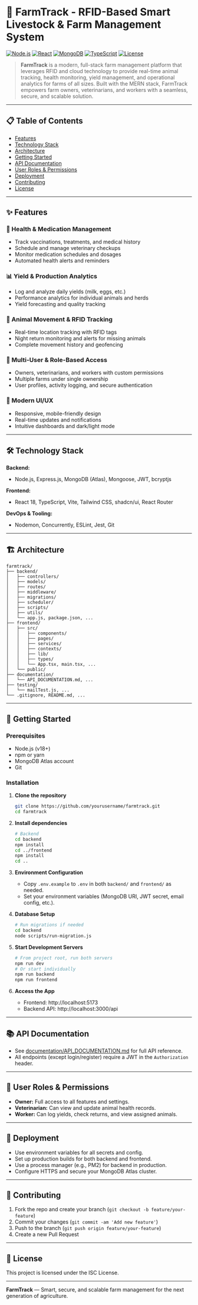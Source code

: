 # 🐄 FarmTrack - RFID-Based Smart Livestock & Farm Management System

[![Node.js](https://img.shields.io/badge/Node.js-18+-green.svg)](https://nodejs.org/)
[![React](https://img.shields.io/badge/React-18+-blue.svg)](https://reactjs.org/)
[![MongoDB](https://img.shields.io/badge/MongoDB-Atlas-green.svg)](https://www.mongodb.com/atlas)
[![TypeScript](https://img.shields.io/badge/TypeScript-5+-blue.svg)](https://www.typescriptlang.org/)
[![License](https://img.shields.io/badge/License-ISC-blue.svg)](LICENSE)

> **FarmTrack** is a modern, full-stack farm management platform that leverages RFID and cloud technology to provide real-time animal tracking, health monitoring, yield management, and operational analytics for farms of all sizes. Built with the MERN stack, FarmTrack empowers farm owners, veterinarians, and workers with a seamless, secure, and scalable solution.

---

## 📋 Table of Contents

- [Features](#-features)
- [Technology Stack](#-technology-stack)
- [Architecture](#-architecture)
- [Getting Started](#-getting-started)
- [API Documentation](#-api-documentation)
- [User Roles & Permissions](#-user-roles--permissions)
- [Deployment](#-deployment)
- [Contributing](#-contributing)
- [License](#-license)

---

## ✨ Features

### 🏥 Health & Medication Management
- Track vaccinations, treatments, and medical history
- Schedule and manage veterinary checkups
- Monitor medication schedules and dosages
- Automated health alerts and reminders

### 📊 Yield & Production Analytics
- Log and analyze daily yields (milk, eggs, etc.)
- Performance analytics for individual animals and herds
- Yield forecasting and quality tracking

### 🏃 Animal Movement & RFID Tracking
- Real-time location tracking with RFID tags
- Night return monitoring and alerts for missing animals
- Complete movement history and geofencing

### 👥 Multi-User & Role-Based Access
- Owners, veterinarians, and workers with custom permissions
- Multiple farms under single ownership
- User profiles, activity logging, and secure authentication

### 📱 Modern UI/UX
- Responsive, mobile-friendly design
- Real-time updates and notifications
- Intuitive dashboards and dark/light mode

---

## 🛠 Technology Stack

**Backend:**  
- Node.js, Express.js, MongoDB (Atlas), Mongoose, JWT, bcryptjs

**Frontend:**  
- React 18, TypeScript, Vite, Tailwind CSS, shadcn/ui, React Router

**DevOps & Tooling:**  
- Nodemon, Concurrently, ESLint, Jest, Git

---

## 🏗 Architecture

```
farmtrack/
├── backend/
│   ├── controllers/
│   ├── models/
│   ├── routes/
│   ├── middleware/
│   ├── migrations/
│   ├── scheduler/
│   ├── scripts/
│   ├── utils/
│   └── app.js, package.json, ...
├── frontend/
│   ├── src/
│   │   ├── components/
│   │   ├── pages/
│   │   ├── services/
│   │   ├── contexts/
│   │   ├── lib/
│   │   ├── types/
│   │   └── App.tsx, main.tsx, ...
│   └── public/
├── documentation/
│   └── API_DOCUMENTATION.md, ...
├── testing/
│   └── mailTest.js, ...
└── .gitignore, README.md, ...
```

---

## 🚀 Getting Started

### Prerequisites

- Node.js (v18+)
- npm or yarn
- MongoDB Atlas account
- Git

### Installation

1. **Clone the repository**
   ```bash
   git clone https://github.com/yourusername/farmtrack.git
   cd farmtrack
   ```

2. **Install dependencies**
   ```bash
   # Backend
   cd backend
   npm install
   cd ../frontend
   npm install
   cd ..
   ```

3. **Environment Configuration**
   - Copy `.env.example` to `.env` in both `backend/` and `frontend/` as needed.
   - Set your environment variables (MongoDB URI, JWT secret, email config, etc.).

4. **Database Setup**
   ```bash
   # Run migrations if needed
   cd backend
   node scripts/run-migration.js
   ```

5. **Start Development Servers**
   ```bash
   # From project root, run both servers
   npm run dev
   # Or start individually
   npm run backend
   npm run frontend
   ```

6. **Access the App**
   - Frontend: http://localhost:5173
   - Backend API: http://localhost:3000/api

---

## 📚 API Documentation

- See [documentation/API_DOCUMENTATION.md](documentation/API_DOCUMENTATION.md) for full API reference.
- All endpoints (except login/register) require a JWT in the `Authorization` header.

---

## 🔐 User Roles & Permissions

- **Owner:** Full access to all features and settings.
- **Veterinarian:** Can view and update animal health records.
- **Worker:** Can log yields, check returns, and view assigned animals.

---

## 🚀 Deployment

- Use environment variables for all secrets and config.
- Set up production builds for both backend and frontend.
- Use a process manager (e.g., PM2) for backend in production.
- Configure HTTPS and secure your MongoDB Atlas cluster.

---

## 🤝 Contributing

1. Fork the repo and create your branch (`git checkout -b feature/your-feature`)
2. Commit your changes (`git commit -am 'Add new feature'`)
3. Push to the branch (`git push origin feature/your-feature`)
4. Create a new Pull Request

---

## 📄 License

This project is licensed under the ISC License.

---

**FarmTrack** — Smart, secure, and scalable farm management for the next generation of agriculture. 